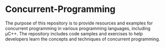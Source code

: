# Concurrent-Programming

The purpose of this repository is to provide resources and examples for concurrent programming in various programming languages, including μC++. The repository includes code samples and exercises to help developers learn the concepts and techniques of concurrent programming.

